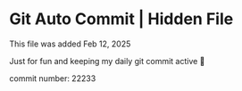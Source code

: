 # Git Auto Commit | Hidden File

This file was added Feb 12, 2025

Just for fun and keeping my daily git commit active 🤪

commit number: 22233
